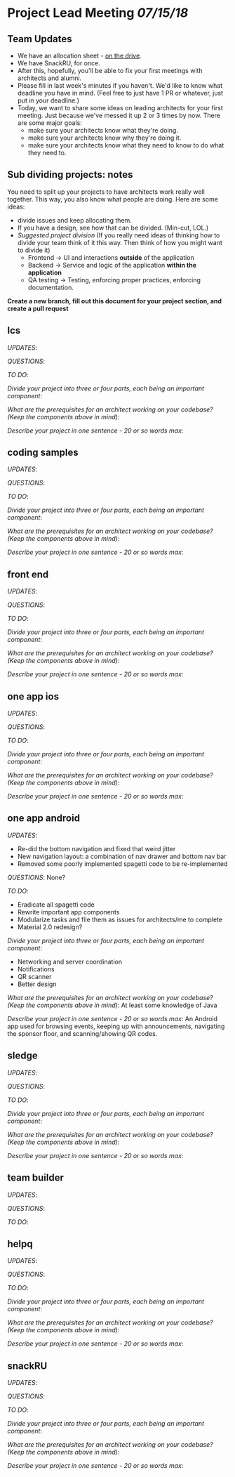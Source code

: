 # Project Lead Meeting *07/15/18*

## Team Updates

* We have an allocation sheet - [on the drive](https://docs.google.com/spreadsheets/d/1SX0hXLaauSCtHQYmFvKXj-JvTxejarh3kWIdz5WWmFk/edit#gid=0).
* We have SnackRU, for once.
* After this, hopefully, you'll be able to fix your first meetings with architects and alumni.
* Please fill in last week's minutes if you haven't. We'd like to know what deadline you have
  in mind. (Feel free to just have 1 PR or whatever, just put in your deadline.)
* Today, we want to share some ideas on leading architects for your first meeting. Just because
  we've messed it up 2 or 3 times by now. There are some major goals:
  - make sure your architects know what they're doing.
  - make sure your architects know why they're doing it.
  - make sure your architects know what they need to know to do what they need to.

## Sub dividing projects: notes

You need to split up your projects to have architects work really well together.
This way, you also know what people are doing. Here are some ideas:
* divide issues and keep allocating them.
* If you have a design, see how that can be divided. (Min-cut, LOL.)
* *Suggested project division* (If you really need ideas of thinking how to divide your team think of it this way.  Then think of how you might want to divide it)
  * Frontend -> UI and interactions **outside** of the application
  * Backend -> Service and logic of the application **within the application**
  * QA testing -> Testing, enforcing proper practices, enforcing documentation. 

**Create a new branch, fill out this document for your project section, and create a pull request**

## lcs

_UPDATES_:

_QUESTIONS_:

_TO DO_:

_Divide your project into three or four parts, each being an important component_:

_What are the prerequisites for an architect working on your codebase? (Keep the components above in mind)_:

_Describe your project in one sentence - 20 or so words max_:

## coding samples

_UPDATES_:

_QUESTIONS_:

_TO DO_:

_Divide your project into three or four parts, each being an important component_:

_What are the prerequisites for an architect working on your codebase? (Keep the components above in mind)_:

_Describe your project in one sentence - 20 or so words max_:

## front end

_UPDATES_:

_QUESTIONS_:

_TO DO_:

_Divide your project into three or four parts, each being an important component_:

_What are the prerequisites for an architect working on your codebase? (Keep the components above in mind)_:

_Describe your project in one sentence - 20 or so words max_:

## one app ios

_UPDATES_:

_QUESTIONS_:

_TO DO_:

_Divide your project into three or four parts, each being an important component_:

_What are the prerequisites for an architect working on your codebase? (Keep the components above in mind)_:

_Describe your project in one sentence - 20 or so words max_:

## one app android

_UPDATES_:
* Re-did the bottom navigation and fixed that weird jitter
* New navigation layout: a combination of nav drawer and bottom nav bar
* Removed some poorly implemented spagetti code to be re-implemented

_QUESTIONS_: 
None?

_TO DO_: 
* Eradicate all spagetti code
* Rewrite important app components
* Modularize tasks and file them as issues for architects/me to complete
* Material 2.0 redesign?

_Divide your project into three or four parts, each being an important component_:
* Networking and server coordination
* Notifications
* QR scanner
* Better design

_What are the prerequisites for an architect working on your codebase? (Keep the components above in mind)_:
At least some knowledge of Java

_Describe your project in one sentence - 20 or so words max_:
An Android app used for browsing events, keeping up with announcements, navigating the sponsor floor, and scanning/showing QR codes.

## sledge

_UPDATES_:

_QUESTIONS_:

_TO DO_:

_Divide your project into three or four parts, each being an important component_:

_What are the prerequisites for an architect working on your codebase? (Keep the components above in mind)_:

_Describe your project in one sentence - 20 or so words max_:

## team builder

_UPDATES_:

_QUESTIONS_:

_TO DO_:

## helpq

_UPDATES_:

_QUESTIONS_:

_TO DO_:

_Divide your project into three or four parts, each being an important component_:

_What are the prerequisites for an architect working on your codebase? (Keep the components above in mind)_:

_Describe your project in one sentence - 20 or so words max_:

## snackRU

_UPDATES_:

_QUESTIONS_:

_TO DO_:

_Divide your project into three or four parts, each being an important component_:

_What are the prerequisites for an architect working on your codebase? (Keep the components above in mind)_:

_Describe your project in one sentence - 20 or so words max_:

